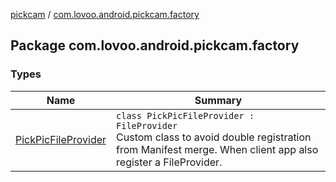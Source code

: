 [pickcam](../index.md) / [com.lovoo.android.pickcam.factory](./index.md)

## Package com.lovoo.android.pickcam.factory

### Types

| Name | Summary |
|---|---|
| [PickPicFileProvider](-pick-pic-file-provider/index.md) | `class PickPicFileProvider : FileProvider`<br>Custom class to avoid double registration from Manifest merge. When client app also register a FileProvider. |
